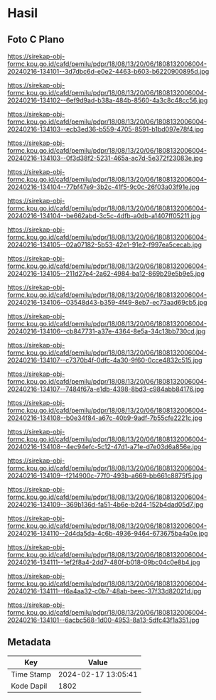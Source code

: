# Hasil

## Foto C Plano

https://sirekap-obj-formc.kpu.go.id/cafd/pemilu/pdpr/18/08/13/20/06/1808132006004-20240216-134101--3d7dbc6d-e0e2-4463-b603-b6220900895d.jpg

https://sirekap-obj-formc.kpu.go.id/cafd/pemilu/pdpr/18/08/13/20/06/1808132006004-20240216-134102--6ef9d9ad-b38a-484b-8560-4a3c8c48cc56.jpg

https://sirekap-obj-formc.kpu.go.id/cafd/pemilu/pdpr/18/08/13/20/06/1808132006004-20240216-134103--ecb3ed36-b559-4705-8591-b1bd097e78f4.jpg

https://sirekap-obj-formc.kpu.go.id/cafd/pemilu/pdpr/18/08/13/20/06/1808132006004-20240216-134103--0f3d38f2-5231-465a-ac7d-5e372f23083e.jpg

https://sirekap-obj-formc.kpu.go.id/cafd/pemilu/pdpr/18/08/13/20/06/1808132006004-20240216-134104--77bf47e9-3b2c-41f5-9c0c-26f03a03f91e.jpg

https://sirekap-obj-formc.kpu.go.id/cafd/pemilu/pdpr/18/08/13/20/06/1808132006004-20240216-134104--be662abd-3c5c-4dfb-a0db-a1407ff05211.jpg

https://sirekap-obj-formc.kpu.go.id/cafd/pemilu/pdpr/18/08/13/20/06/1808132006004-20240216-134105--02a07182-5b53-42e1-91e2-f997ea5cecab.jpg

https://sirekap-obj-formc.kpu.go.id/cafd/pemilu/pdpr/18/08/13/20/06/1808132006004-20240216-134105--211d27e4-2a62-4984-ba12-869b29e5b9e5.jpg

https://sirekap-obj-formc.kpu.go.id/cafd/pemilu/pdpr/18/08/13/20/06/1808132006004-20240216-134106--03548d43-b359-4f49-8eb7-ec73aad69cb5.jpg

https://sirekap-obj-formc.kpu.go.id/cafd/pemilu/pdpr/18/08/13/20/06/1808132006004-20240216-134106--cb847731-a37e-4364-8e5a-34c13bb730cd.jpg

https://sirekap-obj-formc.kpu.go.id/cafd/pemilu/pdpr/18/08/13/20/06/1808132006004-20240216-134107--c7370b4f-0dfc-4a30-9f60-0cce4832c515.jpg

https://sirekap-obj-formc.kpu.go.id/cafd/pemilu/pdpr/18/08/13/20/06/1808132006004-20240216-134107--7484f67a-e1db-4398-8bd3-c984abb84176.jpg

https://sirekap-obj-formc.kpu.go.id/cafd/pemilu/pdpr/18/08/13/20/06/1808132006004-20240216-134108--b0e34f84-a67c-40b9-9adf-7b55cfe2221c.jpg

https://sirekap-obj-formc.kpu.go.id/cafd/pemilu/pdpr/18/08/13/20/06/1808132006004-20240216-134108--4ec94efc-5c12-47d1-a71e-d7e03d6a856e.jpg

https://sirekap-obj-formc.kpu.go.id/cafd/pemilu/pdpr/18/08/13/20/06/1808132006004-20240216-134109--f214900c-77f0-493b-a669-bb661c8875f5.jpg

https://sirekap-obj-formc.kpu.go.id/cafd/pemilu/pdpr/18/08/13/20/06/1808132006004-20240216-134109--369b136d-fa51-4b6e-b2d4-152b4dad05d7.jpg

https://sirekap-obj-formc.kpu.go.id/cafd/pemilu/pdpr/18/08/13/20/06/1808132006004-20240216-134110--2d4da5da-4c6b-4936-9464-673675ba4a0e.jpg

https://sirekap-obj-formc.kpu.go.id/cafd/pemilu/pdpr/18/08/13/20/06/1808132006004-20240216-134111--1ef2f8a4-2dd7-480f-b018-09bc04c0e8b4.jpg

https://sirekap-obj-formc.kpu.go.id/cafd/pemilu/pdpr/18/08/13/20/06/1808132006004-20240216-134111--f6a4aa32-c0b7-48ab-beec-37f33d82021d.jpg

https://sirekap-obj-formc.kpu.go.id/cafd/pemilu/pdpr/18/08/13/20/06/1808132006004-20240216-134101--6acbc568-1d00-4953-8a13-5dfc43f1a351.jpg


## Metadata

| Key        | Value               |
| ---------- | ------------------- |
| Time Stamp | 2024-02-17 13:05:41 |
| Kode Dapil | 1802                |



